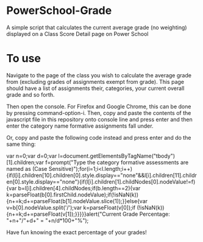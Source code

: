 # PowerSchool-Grade
A simple script that calculates the current average grade (no weighting) displayed on a Class Score Detail page on Power School

# To use
Navigate to the page of the class you wish to calculate the average grade from (excluding grades of assignments exempt from grade). This page should have a list of assignments their, categories, your current overall grade and so forth.

Then open the console. For Firefox and Google Chrome, this can be done by pressing command-option-i. Then, copy and paste the contents of the javascript file in this repository onto console line and press enter and then enter the category name formative assignments fall under.

Or, copy and paste the following code instead and press enter and do the same thing:

var n=0;var d=0;var l=document.getElementsByTagName("tbody")[1].children;var f=prompt("Type the category formative assessments are named as (Case Sensitive)");for(i=1;i<l.length;i++){if(l[i].children[10].children[0].style.display=="none"&&l[i].children[11].children[0].style.display=="none"){if(l[i].children[1].childNodes[0].nodeValue!=f){var b=l[i].children[4].childNodes;if(b.length==2){var k=parseFloat(b[0].firstChild.nodeValue);if(!isNaN(k)){n+=k;d+=parseFloat(b[1].nodeValue.slice(1));}}else{var v=b[0].nodeValue.split('/');var k=parseFloat(v[0]);if (!isNaN(k)){n+=k;d+=parseFloat(v[1]);}}}}}alert("Current Grade Percentage: "+n+"/"+d+" = "+n/d*100+"%");

Have fun knowing the exact percentage of your grades!
